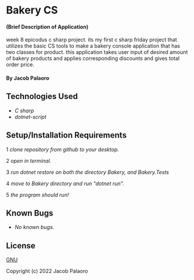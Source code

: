 # Bakery CS

#### (Brief Description of Application)
week 8 epicodus c sharp project. its my first c sharp friday project that utilizes the basic CS tools to make a bakery console application that has two classes for product. this application takes user input of desired amount of bakery products and applies corresponding discounts and gives total order price.
#### By Jacob Palaoro

## Technologies Used

* _C sharp_
* _dotnet-script_


## Setup/Installation Requirements

1 _clone repository from github to your desktop._

2 _open in terminal._

3 _run dotnet restore on both the directory Bakery, and Bakery.Tests_

4 _move to Bakery directory and run "dotnet run"._

5 _the program should run!_

## Known Bugs

* _No known bugs._


## License

[GNU](/LICENSE-GNU)

Copyright (c) 2022 Jacob Palaoro
